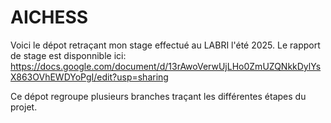 # AICHESS
Voici le dépot retraçant mon stage effectué au LABRI l'été 2025.
Le rapport de stage est disponnible ici: https://docs.google.com/document/d/13rAwoVerwUjLHo0ZmUZQNkkDylYsX863OVhEWDYoPgI/edit?usp=sharing

Ce dépot regroupe plusieurs branches traçant les différentes étapes du projet.
